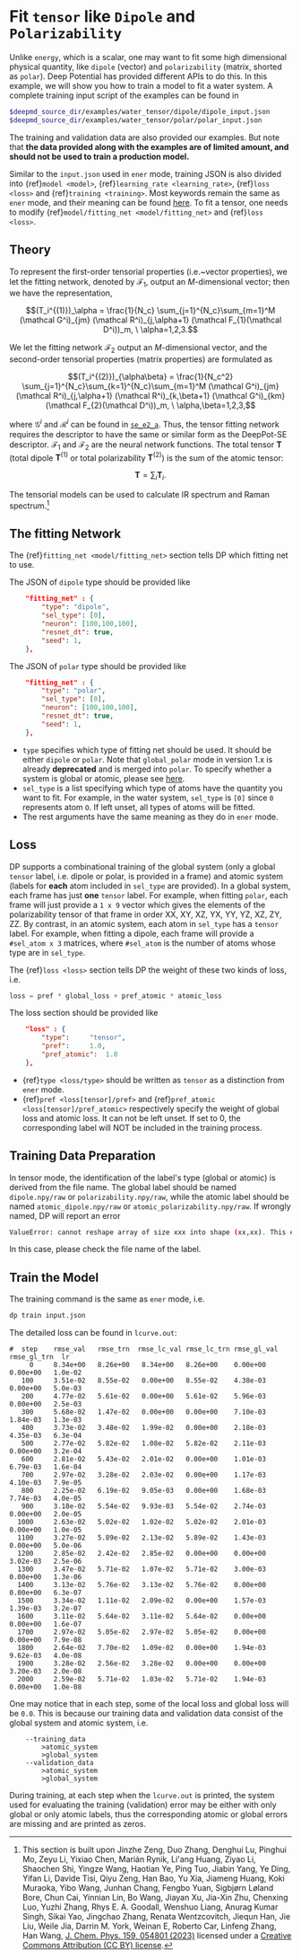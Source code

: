 # Fit `tensor` like `Dipole` and `Polarizability`

Unlike `energy`, which is a scalar, one may want to fit some high dimensional physical quantity, like `dipole` (vector) and `polarizability` (matrix, shorted as `polar`). Deep Potential has provided different APIs to do this. In this example, we will show you how to train a model to fit a water system. A complete training input script of the examples can be found in

```bash
$deepmd_source_dir/examples/water_tensor/dipole/dipole_input.json
$deepmd_source_dir/examples/water_tensor/polar/polar_input.json
```

The training and validation data are also provided our examples. But note that **the data provided along with the examples are of limited amount, and should not be used to train a production model.**

Similar to the `input.json` used in `ener` mode, training JSON is also divided into {ref}`model <model>`, {ref}`learning_rate <learning_rate>`, {ref}`loss <loss>` and {ref}`training <training>`. Most keywords remain the same as `ener` mode, and their meaning can be found [here](train-se-e2-a.md). To fit a tensor, one needs to modify {ref}`model/fitting_net <model/fitting_net>` and {ref}`loss <loss>`.

## Theory

To represent the first-order tensorial properties (i.e.~vector properties), we let the fitting network, denoted by $\mathcal F_{1}$, output an $M$-dimensional vector; then we have the representation,

```math
(T_i^{(1)})_\alpha =
\frac{1}{N_c}
\sum_{j=1}^{N_c}\sum_{m=1}^M (\mathcal G^i)_{jm} (\mathcal R^i)_{j,\alpha+1}
(\mathcal F_{1}(\mathcal D^i))_m, \ \alpha=1,2,3.
```
We let the fitting network $\mathcal F_{2}$ output an $M$-dimensional vector, and the second-order tensorial properties (matrix properties) are formulated as
```math
(T_i^{(2)})_{\alpha\beta} =
\frac{1}{N_c^2}
\sum_{j=1}^{N_c}\sum_{k=1}^{N_c}\sum_{m=1}^M
(\mathcal G^i)_{jm}
(\mathcal R^i)_{j,\alpha+1}
(\mathcal R^i)_{k,\beta+1}
(\mathcal G^i)_{km}
(\mathcal F_{2}(\mathcal D^i))_m,
\ \alpha,\beta=1,2,3,
```

where $\mathcal{G}^i$ and $\mathcal{R}^i$ can be found in [`se_e2_a`](./train-se-e2-a.md).
Thus, the tensor fitting network requires the descriptor to have the same or similar form as the DeepPot-SE descriptor.
$\mathcal{F}_1$ and $\mathcal F_2$ are the neural network functions.
The total tensor $\boldsymbol{T}$ (total dipole $\boldsymbol{T}^{(1)}$ or total polarizability $\boldsymbol{T}^{(2)}$) is the sum of the atomic tensor:
```math
    \boldsymbol{T} = \sum_i \boldsymbol{T}_i.
```
The tensorial models can be used to calculate IR spectrum and Raman spectrum.[^1]

[^1]: This section is built upon Jinzhe Zeng, Duo Zhang, Denghui Lu, Pinghui Mo, Zeyu Li, Yixiao Chen,  Marián Rynik, Li'ang Huang, Ziyao Li, Shaochen Shi, Yingze Wang, Haotian Ye, Ping Tuo, Jiabin Yang, Ye Ding, Yifan Li, Davide Tisi, Qiyu Zeng, Han Bao, Yu Xia, Jiameng Huang, Koki Muraoka, Yibo Wang, Junhan Chang, Fengbo Yuan, Sigbjørn Løland Bore, Chun Cai, Yinnian Lin, Bo Wang, Jiayan Xu, Jia-Xin Zhu, Chenxing Luo, Yuzhi Zhang, Rhys E. A. Goodall, Wenshuo Liang, Anurag Kumar Singh, Sikai Yao, Jingchao Zhang, Renata Wentzcovitch, Jiequn Han, Jie Liu, Weile Jia, Darrin M. York, Weinan E, Roberto Car, Linfeng Zhang, Han Wang, [J. Chem. Phys. 159, 054801 (2023)](https://doi.org/10.1063/5.0155600) licensed under a [Creative Commons Attribution (CC BY) license](http://creativecommons.org/licenses/by/4.0/).

## The fitting Network

The {ref}`fitting_net <model/fitting_net>` section tells DP which fitting net to use.

The JSON of `dipole` type should be provided like

```json
	"fitting_net" : {
		"type": "dipole",
		"sel_type": [0],
		"neuron": [100,100,100],
		"resnet_dt": true,
		"seed": 1,
	},
```

The JSON of `polar` type should be provided like

```json
	"fitting_net" : {
	   	"type": "polar",
		"sel_type": [0],
		"neuron": [100,100,100],
		"resnet_dt": true,
		"seed": 1,
	},
```

-   `type` specifies which type of fitting net should be used. It should be either `dipole` or `polar`. Note that `global_polar` mode in version 1.x is already **deprecated** and is merged into `polar`. To specify whether a system is global or atomic, please see [here](train-se-e2-a.md).
-   `sel_type` is a list specifying which type of atoms have the quantity you want to fit. For example, in the water system, `sel_type` is `[0]` since `0` represents atom `O`. If left unset, all types of atoms will be fitted.
-   The rest arguments have the same meaning as they do in `ener` mode.

## Loss

DP supports a combinational training of the global system (only a global `tensor` label, i.e. dipole or polar, is provided in a frame) and atomic system (labels for **each** atom included in `sel_type` are provided). In a global system, each frame has just **one** `tensor` label. For example, when fitting `polar`, each frame will just provide a `1 x 9` vector which gives the elements of the polarizability tensor of that frame in order XX, XY, XZ, YX, YY, YZ, XZ, ZY, ZZ. By contrast, in an atomic system, each atom in `sel_type` has a `tensor` label. For example, when fitting a dipole, each frame will provide a `#sel_atom x 3` matrices, where `#sel_atom` is the number of atoms whose type are in `sel_type`.

The {ref}`loss <loss>` section tells DP the weight of these two kinds of loss, i.e.

```python
loss = pref * global_loss + pref_atomic * atomic_loss
```

The loss section should be provided like

```json
	"loss" : {
		"type":		"tensor",
		"pref":		1.0,
		"pref_atomic":	1.0
	},
```

-   {ref}`type <loss/type>` should be written as `tensor` as a distinction from `ener` mode.
-   {ref}`pref <loss[tensor]/pref>` and {ref}`pref_atomic <loss[tensor]/pref_atomic>` respectively specify the weight of global loss and atomic loss. It can not be left unset. If set to 0, the corresponding label will NOT be included in the training process.

## Training Data Preparation

In tensor mode, the identification of the label's type (global or atomic) is derived from the file name. The global label should be named `dipole.npy/raw` or `polarizability.npy/raw`, while the atomic label should be named `atomic_dipole.npy/raw` or `atomic_polarizability.npy/raw`. If wrongly named, DP will report an error

```bash
ValueError: cannot reshape array of size xxx into shape (xx,xx). This error may occur when your label mismatch it's name, i.e. you might store global tensor in `atomic_tensor.npy` or atomic tensor in `tensor.npy`.
```

In this case, please check the file name of the label.

## Train the Model

The training command is the same as `ener` mode, i.e.

```bash
dp train input.json
```

The detailed loss can be found in `lcurve.out`:

```
#  step    rmse_val   rmse_trn  rmse_lc_val rmse_lc_trn rmse_gl_val rmse_gl_trn  lr
     0     8.34e+00   8.26e+00   8.34e+00   8.26e+00    0.00e+00    0.00e+00   1.0e-02
   100     3.51e-02   8.55e-02   0.00e+00   8.55e-02    4.38e-03    0.00e+00   5.0e-03
   200     4.77e-02   5.61e-02   0.00e+00   5.61e-02    5.96e-03    0.00e+00   2.5e-03
   300     5.68e-02   1.47e-02   0.00e+00   0.00e+00    7.10e-03    1.84e-03   1.3e-03
   400     3.73e-02   3.48e-02   1.99e-02   0.00e+00    2.18e-03    4.35e-03   6.3e-04
   500     2.77e-02   5.82e-02   1.08e-02   5.82e-02    2.11e-03    0.00e+00   3.2e-04
   600     2.81e-02   5.43e-02   2.01e-02   0.00e+00    1.01e-03    6.79e-03   1.6e-04
   700     2.97e-02   3.28e-02   2.03e-02   0.00e+00    1.17e-03    4.10e-03   7.9e-05
   800     2.25e-02   6.19e-02   9.05e-03   0.00e+00    1.68e-03    7.74e-03   4.0e-05
   900     3.18e-02   5.54e-02   9.93e-03   5.54e-02    2.74e-03    0.00e+00   2.0e-05
  1000     2.63e-02   5.02e-02   1.02e-02   5.02e-02    2.01e-03    0.00e+00   1.0e-05
  1100     3.27e-02   5.89e-02   2.13e-02   5.89e-02    1.43e-03    0.00e+00   5.0e-06
  1200     2.85e-02   2.42e-02   2.85e-02   0.00e+00    0.00e+00    3.02e-03   2.5e-06
  1300     3.47e-02   5.71e-02   1.07e-02   5.71e-02    3.00e-03    0.00e+00   1.3e-06
  1400     3.13e-02   5.76e-02   3.13e-02   5.76e-02    0.00e+00    0.00e+00   6.3e-07
  1500     3.34e-02   1.11e-02   2.09e-02   0.00e+00    1.57e-03    1.39e-03   3.2e-07
  1600     3.11e-02   5.64e-02   3.11e-02   5.64e-02    0.00e+00    0.00e+00   1.6e-07
  1700     2.97e-02   5.05e-02   2.97e-02   5.05e-02    0.00e+00    0.00e+00   7.9e-08
  1800     2.64e-02   7.70e-02   1.09e-02   0.00e+00    1.94e-03    9.62e-03   4.0e-08
  1900     3.28e-02   2.56e-02   3.28e-02   0.00e+00    0.00e+00    3.20e-03   2.0e-08
  2000     2.59e-02   5.71e-02   1.03e-02   5.71e-02    1.94e-03    0.00e+00   1.0e-08
```

One may notice that in each step, some of the local loss and global loss will be `0.0`. This is because our training data and validation data consist of the global system and atomic system, i.e.
```
	--training_data
		>atomic_system
		>global_system
	--validation_data
		>atomic_system
		>global_system
```
During training, at each step when the `lcurve.out` is printed, the system used for evaluating the training (validation) error may be either with only global or only atomic labels, thus the corresponding atomic or global errors are missing and are printed as zeros.
